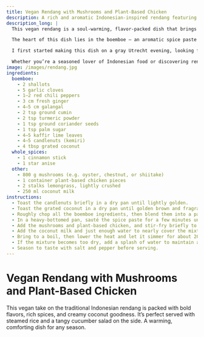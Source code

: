 ```yaml
---
title: Vegan Rendang with Mushrooms and Plant-Based Chicken
description: A rich and aromatic Indonesian-inspired rendang featuring mushrooms, plant-based chicken, and a homemade spice paste.
description_long: |
  This vegan rendang is a soul-warming, flavor-packed dish that brings the deep, complex essence of Indonesian cuisine right to your kitchen. As someone who splits his time between debugging software and exploring cultures through their food, I find rendang to be a dish that truly embodies patience, balance, and storytelling — not unlike crafting the perfect piece of code.

  The heart of this dish lies in the boemboe — an aromatic spice paste made from shallots, garlic, ginger, galangal, toasted coconut, and a medley of warming spices. Slowly sautéed, it forms the foundation of flavor that makes rendang so uniquely rich and comforting. Traditionally a slow-cooked beef stew, this plant-based version uses earthy mushrooms and tender vegan chicken to soak up all those fragrant, caramelized notes.

  I first started making this dish on a gray Utrecht evening, looking for something grounding and vibrant. What emerged was a deeply savory, creamy stew with just the right hit of heat and citrus brightness from kaffir lime and lemongrass. It’s hearty, layered, and somehow nostalgic — even if you didn’t grow up with it.

  Whether you’re a seasoned lover of Indonesian food or discovering rendang for the first time, this recipe is a deeply satisfying culinary project. It rewards a bit of prep with a dish that fills your kitchen with intoxicating aromas and your plate with richness. Pair it with steamed jasmine rice and maybe a fresh cucumber salad, and you’ve got a meal that hits every note — byte by bite.
image: /images/rendang.jpg
ingredients:
  boemboe:
    - 2 shallots
    - 5 garlic cloves
    - 1–2 red chili peppers
    - 3 cm fresh ginger
    - 4–5 cm galangal
    - 2 tsp ground cumin
    - 2 tsp turmeric powder
    - 1 tsp ground coriander seeds
    - 1 tsp palm sugar
    - 4–5 kaffir lime leaves
    - 4–5 candlenuts (kemiri)
    - 4 tbsp grated coconut
  whole_spices:
    - 1 cinnamon stick
    - 1 star anise
  other:
    - 800 g mushrooms (e.g. oyster, chestnut, or shiitake)
    - 1 container plant-based chicken pieces
    - 2 stalks lemongrass, lightly crushed
    - 250 ml coconut milk
instructions:
  - Toast the candlenuts briefly in a dry pan until lightly golden.
  - Toast the grated coconut in a dry pan until golden brown and fragrant.
  - Roughly chop all the boemboe ingredients, then blend them into a paste using a food processor with a little oil, salt, lemon juice, and black pepper.
  - In a heavy-bottomed pan, sauté the spice paste for a few minutes until aromatic.
  - Add the mushrooms and plant-based chicken, and stir-fry briefly to coat with the paste.
  - Add the coconut milk and just enough water to nearly cover the mixture. Add the lemongrass and stir well.
  - Bring to a boil, then lower the heat and let it simmer for about 20 minutes, until the mushrooms are tender.
  - If the mixture becomes too dry, add a splash of water to maintain a saucy consistency.
  - Season to taste with salt and pepper before serving.
---
```


# Vegan Rendang with Mushrooms and Plant-Based Chicken

This vegan take on the traditional Indonesian rendang is packed with bold flavors, rich spices, and creamy coconut goodness. It’s perfect served with steamed rice and a tangy cucumber salad on the side. A warming, comforting dish for any season.
